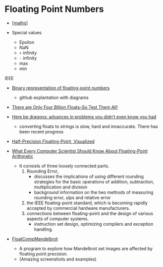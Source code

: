 Floating Point Numbers
======================

* [[maths]]

* Special values
    * Epsilon
    * NaN
    * `+` infinity
    * `-` infinity
    * max
    * min

IEEE

* [Binary representation of floating-point numbers](https://github.com/trekhleb/javascript-algorithms/tree/master/src/algorithms/math/binary-floating-point)
    * github explantation with diagrams
* [There are Only Four Billion Floats–So Test Them All!](https://randomascii.wordpress.com/2014/01/27/theres-only-four-billion-floatsso-test-them-all/)

* [Here be dragons: advances in problems you didn’t even know you had](http://www.serpentine.com/blog/2011/06/29/here-be-dragons-advances-in-problems-you-didnt-even-know-you-had/)
    * converting floats to strings is slow, hard and innaccurate. There has been recent progress
    
* [Half-Precision Floating-Point, Visualized](https://observablehq.com/@rreusser/half-precision-floating-point-visualized)

* [What Every Computer Scientist Should Know About Floating-Point Arithmetic](https://docs.oracle.com/cd/E19957-01/806-3568/ncg_goldberg.html)
    * It consists of three loosely connected parts. 
        1. Rounding Error, 
            * discusses the implications of using different rounding strategies for the basic operations of addition, subtraction, multiplication and division
            * background information on the two methods of measuring rounding error, ulps and relative error
        2. the IEEE floating-point standard, which is becoming rapidly accepted by commercial hardware manufacturers.
        3. connections between floating-point and the design of various aspects of computer systems. 
            * instruction set design, optimizing compilers and exception handling. 


* [FloatCompMandelbrot](https://github.com/ProfJski/FloatCompMandelbrot)
    * A program to explore how Mandelbrot set images are affected by floating point precision.
    * (Amazing screenshots and examples)

[//begin]: # "Autogenerated link references for markdown compatibility"
[maths]: maths.md "Maths"
[//end]: # "Autogenerated link references"